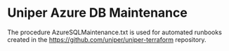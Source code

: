 # Uniper Azure DB Maintenance

The procedure AzureSQLMaintenance.txt is used for automated runbooks created in the https://github.com/uniper/uniper-terraform
repository. 